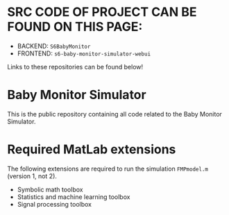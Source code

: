 # SRC CODE OF PROJECT CAN BE FOUND ON THIS PAGE:
- BACKEND: `S6BabyMonitor`
- FRONTEND: `s6-baby-monitor-simulator-webui`

Links to these repositories can be found below!

# Baby Monitor Simulator
This is the public repository containing all code related to the Baby Monitor Simulator.

# Required MatLab extensions
The following extensions are required to run the simulation `FMPmodel.m` (version 1, not 2).

* Symbolic math toolbox
* Statistics and machine learning toolbox
* Signal processing toolbox
